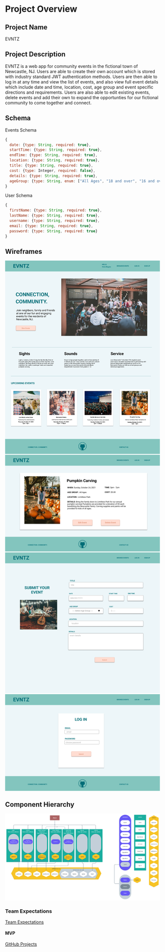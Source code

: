 # Project Overview

## Project Name

EVNTZ


## Project Description

EVNTZ is a web app for community events in the fictional town of Newcastle, NJ. Users are able to create their own account which is stored with industry standard JWT authentication methods. Users are then able to log in at any time and view the list of events, and also view full event details which include date and time, location, cost, age group and event specific directions and requirements. Users are also able to edit existing events, delete events and add their own to expand the opportunties for our fictional community to come together and connect. 

## Schema

Events Schema
```javascript
{
  date: {type: String, required: true},
  startTime: {type: String, required: true},
  endTime: {type: String, required: true},
  location: {type: String, required: true},
  title: {type: String, required: true},
  cost: {type: Integer, required: false},
  details: {type: String, required: true},
  ageGroup: {type: String, enum: ["All Ages", "18 and over", "16 and over"], required: true}
}
```

User Schema
```javascript
{
  firstName: {type: String, required: true},
  lastName: {type: String, required: true},
  username: {type: String, required: true},
  email: {type: String, required: true},
  password: {type: String, required: true}
}
```

## Wireframes

![Home](https://github.com/erik-eyler/EVNTZ/blob/kbg-dev/Images/Home%20(1).png)
![Event Details](https://github.com/erik-eyler/EVNTZ/blob/kbg-dev/Images/Event%20Details.png)
![Create Event](https://github.com/erik-eyler/EVNTZ/blob/kbg-dev/Images/Create%20Event%20(1).png)
![Login](https://github.com/erik-eyler/EVNTZ/blob/kbg-dev/Images/Log%20in.png)


## Component Hierarchy
![Component Hierarchy](https://github.com/erik-eyler/EVNTZ/blob/kbg-dev/Images/EVNTZ%20-%20Component%20Hierarchy.png)

### Team Expectations

[Team Expectations](https://docs.google.com/document/d/1yet1_8v38YgrfXC9uqyPF_FOblKqw2sE8zhobY-SUG8/edit)

#### MVP

[GitHub Projects](https://github.com/erik-eyler/EVNTZ/projects/1)

